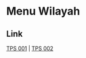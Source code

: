 # Menu Wilayah

## Link

[TPS 001](https://github.com/gigit-pemilu/pemilu-2024-81-maluku/tree/main/pileg-dpr/hitung-suara/sub/81-maluku/sub/72-kota-tual/sub/04-pulau-pulau-kur/sub/2002-kaimear/sub/001-tps)
 | 
[TPS 002](https://github.com/gigit-pemilu/pemilu-2024-81-maluku/tree/main/pileg-dpr/hitung-suara/sub/81-maluku/sub/72-kota-tual/sub/04-pulau-pulau-kur/sub/2002-kaimear/sub/002-tps)

